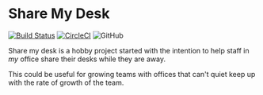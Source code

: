 # Share My Desk

[![Build Status](https://travis-ci.com/bishalspkt/share-my-desk.svg?branch=master)](https://travis-ci.com/bishalspkt/share-my-desk)
[![CircleCI](https://circleci.com/gh/bishalspkt/share-my-desk/tree/master.svg?style=svg)](https://circleci.com/gh/bishalspkt/share-my-desk/tree/master)
![GitHub](https://img.shields.io/github/license/mashape/apistatus.svg)

Share my desk is a hobby project started with the intention to help staff in *my* office share their desks while they are away.

This could be useful for growing teams with offices that can't quiet keep up with the rate of growth of the team.